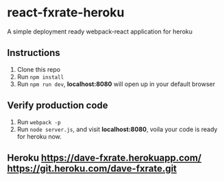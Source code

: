 # react-fxrate-heroku
A simple deployment ready webpack-react application for heroku

## Instructions

1.  Clone this repo
2.  Run `npm install`
3.  Run `npm run dev`, **localhost:8080** will open up in your default browser

## Verify production code
1. Run `webpack -p`
2. Run `node server.js`, and visit **localhost:8080**, voila your code is ready for heroku now.

## Heroku https://dave-fxrate.herokuapp.com/ https://git.heroku.com/dave-fxrate.git